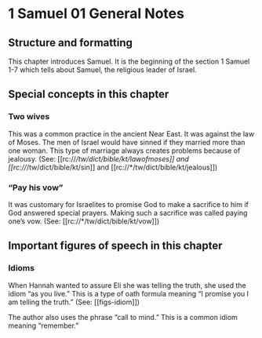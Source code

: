# 1 Samuel 01 General Notes
## Structure and formatting

This chapter introduces Samuel. It is the beginning of the section 1 Samuel 1-7 which tells about Samuel, the religious leader of Israel.

## Special concepts in this chapter

### Two wives
This was a common practice in the ancient Near East. It was against the law of Moses. The men of Israel would have sinned if they married more than one woman. This type of marriage always creates problems because of jealousy. (See: [[rc://*/tw/dict/bible/kt/lawofmoses]] and [[rc://*/tw/dict/bible/kt/sin]] and [[rc://*/tw/dict/bible/kt/jealous]])

### “Pay his vow”
It was customary for Israelites to promise God to make a sacrifice to him if God answered special prayers. Making such a sacrifice was called paying one’s vow. (See: [[rc://*/tw/dict/bible/kt/vow]])

## Important figures of speech in this chapter

### Idioms

When Hannah wanted to assure Eli she was telling the truth, she used the idiom “as you live.” This is a type of oath formula meaning “I promise you I am telling the truth.” (See: [[figs-idiom]])

The author also uses the phrase “call to mind.” This is a common idiom meaning “remember.”